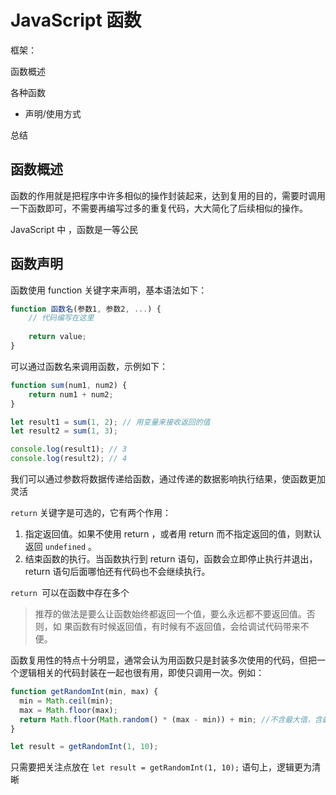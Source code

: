 # JavaScript 函数

框架：

函数概述

各种函数

- 声明/使用方式

总结

## 函数概述

函数的作用就是把程序中许多相似的操作封装起来，达到复用的目的，需要时调用一下函数即可，不需要再编写过多的重复代码，大大简化了后续相似的操作。

JavaScript 中 ，函数是一等公民



## 函数声明

函数使用 function 关键字来声明，基本语法如下：

```javascript
function 函数名(参数1, 参数2, ...) {
    // 代码编写在这里
    
    return value;
}
```

可以通过函数名来调用函数，示例如下：

```javascript
function sum(num1, num2) {
    return num1 + num2;
}

let result1 = sum(1, 2); // 用变量来接收返回的值
let result2 = sum(1, 3);

console.log(result1); // 3
console.log(result2); // 4
```

 我们可以通过参数将数据传递给函数，通过传递的数据影响执行结果，使函数更加灵活

`return` 关键字是可选的，它有两个作用：

1. 指定返回值。如果不使用 return ，或者用 return 而不指定返回的值，则默认返回 `undefined` 。
2. 结束函数的执行。当函数执行到 return 语句，函数会立即停止执行并退出，return 语句后面哪怕还有代码也不会继续执行。

`return `可以在函数中存在多个

> 推荐的做法是要么让函数始终都返回一个值，要么永远都不要返回值。否则，如 果函数有时候返回值，有时候有不返回值，会给调试代码带来不便。 



函数复用性的特点十分明显，通常会认为用函数只是封装多次使用的代码，但把一个逻辑相关的代码封装在一起也很有用，即使只调用一次。例如：

```javascript
function getRandomInt(min, max) {
  min = Math.ceil(min);
  max = Math.floor(max);
  return Math.floor(Math.random() * (max - min)) + min; //不含最大值，含最小值
}

let result = getRandomInt(1, 10);
```

只需要把关注点放在 `let result = getRandomInt(1, 10);` 语句上，逻辑更为清晰